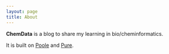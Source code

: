 ```yaml
---
layout: page
title: About
---
```


**ChemData** is a blog to share my learning in bio/cheminformatics. 

It is built on [Poole](https://github.com/poole/poole) and [Pure](https://purecss.io/).
